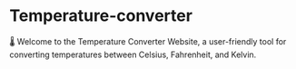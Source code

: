 # Temperature-converter
🌡️ Welcome to the Temperature Converter Website, a user-friendly tool for converting temperatures between Celsius, Fahrenheit, and Kelvin.
